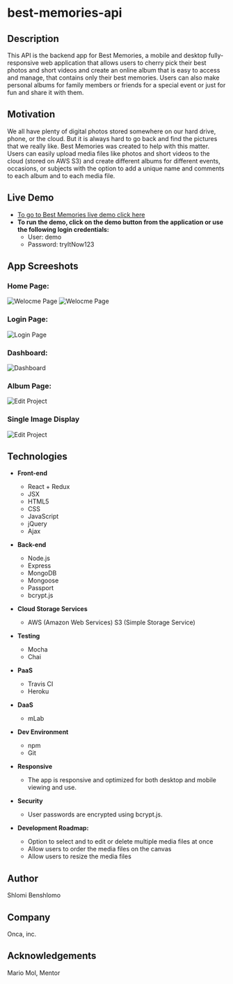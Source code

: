 # best-memories-api

## Description
This API is the backend app for Best Memories, a mobile and desktop fully-responsive web application that allows users to cherry pick their best photos and short videos and create an online album that is easy to access and manage, that contains only their best memories.
Users can also make personal albums for family members or friends for a special event or just for fun and share it with them.

## Motivation
We all have plenty of digital photos stored somewhere on our hard drive, phone, or the cloud. But it is always hard to go back and find the pictures that we really like. Best Memories was created to help with this matter. Users can easily upload media files like photos and short videos to the cloud (stored on AWS S3) and create different albums for different events, occasions, or subjects with the option to add a unique name and comments to each album and to each media file.

## Live Demo
- [To go to Best Memories live demo click here](https://best-memories.herokuapp.com/)
- **To run the demo, click on the demo button from the application or use the following login credentials:**
  - User: demo
  - Password: tryItNow123

## App Screeshots

### Home Page:
![Welocme Page](https://github.com/shlomibe21/best-memories-client/blob/master/public/screenshots/BestMemoriesHomePage1ScreenShot.png)
![Welocme Page](https://github.com/shlomibe21/best-memories-client/blob/master/public/screenshots/BestMemoriesHomePage2ScreenShot.png)

### Login Page:
![Login Page](https://github.com/shlomibe21/best-memories-client/blob/master/public/screenshots/BestMemoriesLoginScreenShot.png)

### Dashboard:
![Dashboard](https://github.com/shlomibe21/best-memories-client/blob/master/public/screenshots/BestMemoriesDashbordScreenShot.png)

### Album Page:
![Edit Project](https://github.com/shlomibe21/best-memories-client/blob/master/public/screenshots/BestMemoriesAlbumScreenShot.png)

### Single Image Display
![Edit Project](https://github.com/shlomibe21/best-memories-client/blob/master/public/screenshots/BestMemoriesSingleFileScreenShot.png)

## Technologies

- **Front-end**
  - React + Redux
  - JSX
  - HTML5
  - CSS
  - JavaScript
  - jQuery
  - Ajax

- **Back-end**
  - Node.js
  - Express
  - MongoDB
  - Mongoose
  - Passport
  - bcrypt.js

- **Cloud Storage Services**
  -  AWS (Amazon Web Services) S3 (Simple Storage Service)
  
- **Testing**
  - Mocha
  - Chai

- **PaaS**
  - Travis CI
  - Heroku

- **DaaS**
  - mLab
  
 - **Dev Environment**
   - npm
   - Git

- **Responsive**
   - The app is responsive and optimized for both desktop and mobile viewing and use.

- **Security**
   - User passwords are encrypted using bcrypt.js.
    
- **Development Roadmap:**
   - Option to select and to edit or delete multiple media files at once
   - Allow users to order the media files on the canvas
   - Allow users to resize the media files

## Author
Shlomi Benshlomo 
## Company
Onca, inc.

## Acknowledgements
Mario Mol, Mentor
